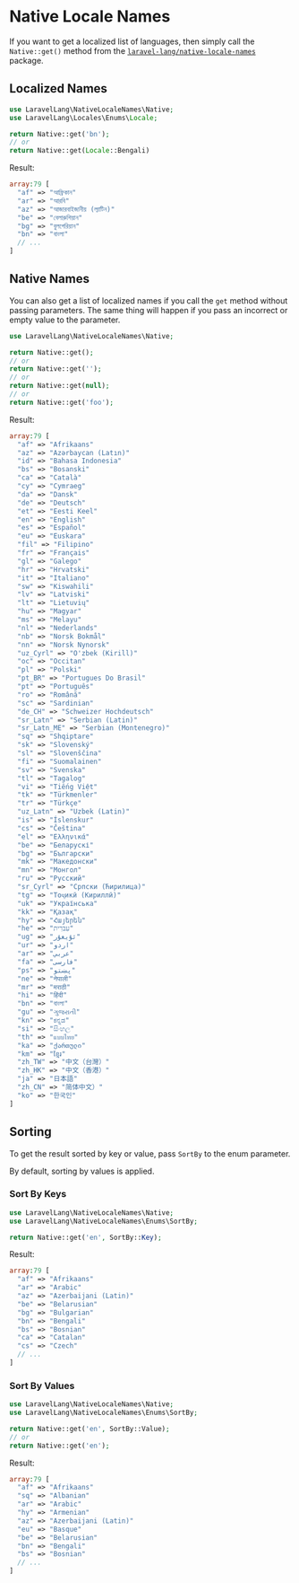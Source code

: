 # Native Locale Names

If you want to get a localized list of languages, then simply call the `Native::get()` method from
the [`laravel-lang/native-locale-names`](../../installation/index.md#alternative) package.

## Localized Names

```php
use LaravelLang\NativeLocaleNames\Native;
use LaravelLang\Locales\Enums\Locale;

return Native::get('bn');
// or
return Native::get(Locale::Bengali)
```

Result:

```php
array:79 [
  "af" => "আফ্রিকান"
  "ar" => "আরবি"
  "az" => "আজারবাইজানীয় (ল্যাটিন)"
  "be" => "বেলারুশিয়ান"
  "bg" => "বুলগেরিয়ান"
  "bn" => "বাংলা"
  // ...
]
```

## Native Names

You can also get a list of localized names if you call the `get` method without passing parameters.
The same thing will happen if you pass an incorrect or empty value to the parameter.

```php
use LaravelLang\NativeLocaleNames\Native;

return Native::get();
// or
return Native::get('');
// or
return Native::get(null);
// or
return Native::get('foo');
```

Result:

```php
array:79 [
  "af" => "Afrikaans"
  "az" => "Azərbaycan (Latın)"
  "id" => "Bahasa Indonesia"
  "bs" => "Bosanski"
  "ca" => "Català"
  "cy" => "Cymraeg"
  "da" => "Dansk"
  "de" => "Deutsch"
  "et" => "Eesti Keel"
  "en" => "English"
  "es" => "Español"
  "eu" => "Euskara"
  "fil" => "Filipino"
  "fr" => "Français"
  "gl" => "Galego"
  "hr" => "Hrvatski"
  "it" => "Italiano"
  "sw" => "Kiswahili"
  "lv" => "Latviski"
  "lt" => "Lietuvių"
  "hu" => "Magyar"
  "ms" => "Melayu"
  "nl" => "Nederlands"
  "nb" => "Norsk Bokmål"
  "nn" => "Norsk Nynorsk"
  "uz_Cyrl" => "O'zbek (Kirill)"
  "oc" => "Occitan"
  "pl" => "Polski"
  "pt_BR" => "Portugues Do Brasil"
  "pt" => "Português"
  "ro" => "Română"
  "sc" => "Sardinian"
  "de_CH" => "Schweizer Hochdeutsch"
  "sr_Latn" => "Serbian (Latin)"
  "sr_Latn_ME" => "Serbian (Montenegro)"
  "sq" => "Shqiptare"
  "sk" => "Slovenský"
  "sl" => "Slovenščina"
  "fi" => "Suomalainen"
  "sv" => "Svenska"
  "tl" => "Tagalog"
  "vi" => "Tiếng Việt"
  "tk" => "Türkmenler"
  "tr" => "Türkçe"
  "uz_Latn" => "Uzbek (Latin)"
  "is" => "Íslenskur"
  "cs" => "Čeština"
  "el" => "Ελληνικά"
  "be" => "Беларускі"
  "bg" => "Български"
  "mk" => "Македонски"
  "mn" => "Монгол"
  "ru" => "Русский"
  "sr_Cyrl" => "Српски (Ћирилица)"
  "tg" => "Тоҷикӣ (Кириллӣ)"
  "uk" => "Українська"
  "kk" => "Қазақ"
  "hy" => "Հայերեն"
  "he" => "עִברִית"
  "ug" => "ئۇيغۇر"
  "ur" => "اردو"
  "ar" => "عربي"
  "fa" => "فارسی"
  "ps" => "پښتو"
  "ne" => "नेपाली"
  "mr" => "मराठी"
  "hi" => "हिंदी"
  "bn" => "বাংলা"
  "gu" => "ગુજરાતી"
  "kn" => "ಕನ್ನಡ"
  "si" => "සිංහල"
  "th" => "แบบไทย"
  "ka" => "ქართული"
  "km" => "ខ្មែរ"
  "zh_TW" => "中文（台灣）"
  "zh_HK" => "中文（香港）"
  "ja" => "日本語"
  "zh_CN" => "简体中文）"
  "ko" => "한국인"
]
```

## Sorting

To get the result sorted by key or value, pass `SortBy` to the enum parameter.

By default, sorting by values is applied.

### Sort By Keys

```php
use LaravelLang\NativeLocaleNames\Native;
use LaravelLang\NativeLocaleNames\Enums\SortBy;

return Native::get('en', SortBy::Key);
```
Result:
```php
array:79 [
  "af" => "Afrikaans"
  "ar" => "Arabic"
  "az" => "Azerbaijani (Latin)"
  "be" => "Belarusian"
  "bg" => "Bulgarian"
  "bn" => "Bengali"
  "bs" => "Bosnian"
  "ca" => "Catalan"
  "cs" => "Czech"
  // ...
]
```

### Sort By Values

```php
use LaravelLang\NativeLocaleNames\Native;
use LaravelLang\NativeLocaleNames\Enums\SortBy;

return Native::get('en', SortBy::Value);
// or
return Native::get('en');
```
Result:
```php
array:79 [
  "af" => "Afrikaans"
  "sq" => "Albanian"
  "ar" => "Arabic"
  "hy" => "Armenian"
  "az" => "Azerbaijani (Latin)"
  "eu" => "Basque"
  "be" => "Belarusian"
  "bn" => "Bengali"
  "bs" => "Bosnian"
  // ...
]
```
